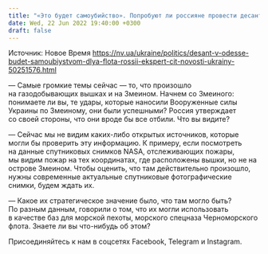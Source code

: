 ```yaml
---
title: "«Это будет самоубийство». Попробуют ли россияне провести десантную операцию в направлении Одессы — интервью с исследователем CIT"
date: Wed, 22 Jun 2022 19:40:00 +0300
draft: false
---
```

Источник: Новое Время https://nv.ua/ukraine/politics/desant-v-odesse-budet-samoubiystvom-dlya-flota-rossii-ekspert-cit-novosti-ukrainy-50251576.html


— Самые громкие темы сейчас — то, что произошло на газодобывающих вышках и на Змеином. Начнем со Змеиного: понимаете ли вы, те удары, которые наносили Вооруженные силы Украины по Змеиному, они были успешными? Россия утверждает со своей стороны, что они вроде бы все отбили. Что вы видите?

— Сейчас мы не видим каких-либо открытых источников, которые могли бы проверить эту информацию. К примеру, если посмотреть на данные спутниковых снимков NASA, отслеживающих пожары, мы видим пожар на тех координатах, где расположены вышки, но не на острове Змеином. Чтобы оценить, что там действительно произошло, нужны современные актуальные спутниковые фотографические снимки, будем ждать их.

— Какое их стратегическое значение было, что там могло быть? По разным данным, говорили о том, что их могли использовать в качестве баз для морской пехоты, морского спецназа Черноморского флота. Знаете ли вы что-нибудь об этом?

Присоединяйтесь к нам в соцсетях Facebook, Telegram и Instagram.
